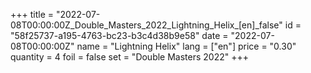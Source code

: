 +++
title = "2022-07-08T00:00:00Z_Double_Masters_2022_Lightning_Helix_[en]_false"
id = "58f25737-a195-4763-bc23-b3c4d38b9e58"
date = "2022-07-08T00:00:00Z"
name = "Lightning Helix"
lang = ["en"]
price = "0.30"
quantity = 4
foil = false
set = "Double Masters 2022"
+++
